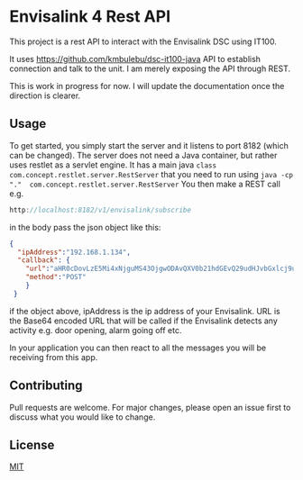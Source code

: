 # Envisalink 4 Rest API

This project is a rest API to interact with the Envisalink DSC using IT100.

It uses https://github.com/kmbulebu/dsc-it100-java API to establish connection and talk to the unit. I am merely exposing the API through REST.

This is work in progress for now. I will update the documentation once the direction is clearer.

## Usage

To get started, you simply start the server and it listens to port 8182 (which can be changed). The server does not need a Java container, but rather uses restlet as a servlet engine. It has a main java ```class com.concept.restlet.server.RestServer``` that you need to run using ```java -cp "."  com.concept.restlet.server.RestServer``` You then make a REST call e.g. 

```java
http://localhost:8182/v1/envisalink/subscribe
```

in the body pass the json object like this:

```json
{
  "ipAddress":"192.168.1.134",
  "callback": {
    "url":"aHR0cDovLzE5Mi4xNjguMS43OjgwODAvQXV0b21hdGEvQ29udHJvbGxlcj9uYXY9SGFuZGxlZGV2aWNldHJpZ2dlci5tb2Jp",
    "method":"POST"
  	}
 }
 ```

if the object above, ipAddress is the ip address of your Envisalink. URL is the Base64 encoded URL that will be called if the Envisalink detects any activity e.g. door opening, alarm going off etc.

In your application you can then react to all the messages you will be receiving from this app.

## Contributing
Pull requests are welcome. For major changes, please open an issue first to discuss what you would like to change.

## License
[MIT](https://choosealicense.com/licenses/mit/)
